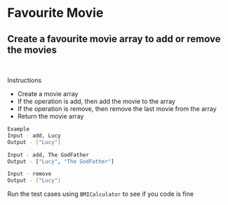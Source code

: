 # Favourite Movie

## Create a favourite movie array to add or remove the movies

<br/>

Instructions
* Create a movie array
* If the operation is add, then add the movie to the array
* If the operation is remove, then remove the last movie from the array
* Return the movie array

```bash
Example
Input - add, Lucy
Output - ["Lucy"]

Input - add, The GodFather
Output - ["Lucy", "The GodFather"]

Input - remove
Output - ["Lucy"]
```

Run the test cases using ```BMICalculator``` to see if you code is fine
